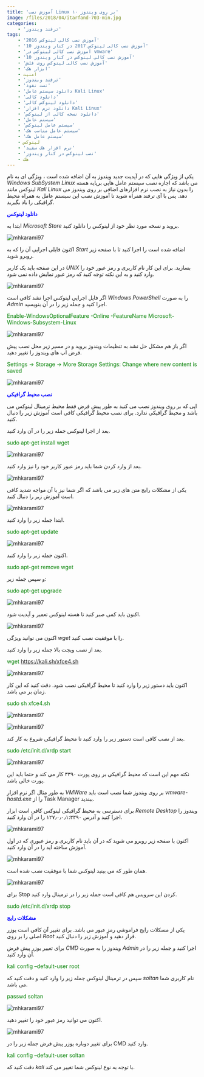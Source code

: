 ```yaml
---
title: 'آموزش نصب Linux بر روی ویندوز ۱۰'
image: /files/2018/04/itarfand-703-min.jpg
categories:
    - 'ترفند ویندوز'
tags:
    - 'آموزش نصب کالی لینوکس 2016'
    - 'آموزش نصب کالی لینوکس 2017 در کنار ویندوز 10'
    - 'آموزش نصب کالی لینوکس در vmware'
    - 'آموزش نصب کالی لینوکس در کنار ویندوز 10'
    - 'آموزش نصب کالی لینوکس روی فلش'
    - 'ابزار هک'
    - امنیت
    - 'ترفند ویندوز'
    - 'تست نفوذ'
    - 'دانلود سیستم عامل Kali Linux'
    - 'دانلود کالی'
    - 'دانلود لینوکس کالی'
    - 'دانلود نرم افزار Kali Linux'
    - 'دانلود نسخه کالی از لینوکس'
    - 'سیستم عامل'
    - 'سیستم عامل لینوکس'
    - 'سیستم عامل مناسب هک'
    - 'سیستم عامل هک'
    - لینوکس
    - 'نرم افزار هک سفید'
    - 'نصب لینوکس در کنار ویندوز'
    - هک
---
```


یکی از ویژگی هایی که در آپدیت جدید ویندوز به آن اضافه شده است ، ویژگی ای به نام *Windows SubSystem Linux* می باشد که اجازه نصب سیستم عامل هایی برپایه هسته لینوکس مانند *Kali Linux* را بدون نیاز به نصب نرم افزارهای اضافی بر روی ویندوز می دهد. پس با آی ترفند همراه شوید تا آموزش نصب این سیستم عامل به همراه محیط گرافیکی را یاد بگیرید.

<span style="color: #0000ff;">**دانلود لینوکس**</span>

ابتدا به *Microsoft Store* بروید و نسخه مورد نظر خود از لینوکس را دانلود کنید.

![mhkarami97](/files/2018/04/itarfand-684-min.jpg)

اکنون فایلی اجرایی آن را که به *Start* اضافه شده است را اجرا کنید تا با صفحه زیر روبرو شوید.

در این صفحه باید یک کاربر *UNIX* بسازید. برای این کار نام کاربری و رمز عبور خود را وارد کنید و به این نکته توجه کنید که رمز عبور نمایش داده نمی شود.

![mhkarami97](/files/2018/04/itarfand-685-min.jpg)

اگر فایل اجرایی لینوکس اجرا نشد کافی است *Windows PowerShell* را به صورت *Admin* اجرا کنید و جمله زیر را در آن بنویسید.

<span style="color: #008000;">Enable-WindowsOptionalFeature -Online -FeatureName Microsoft-Windows-Subsystem-Linux</span>

![mhkarami97](/files/2018/04/itarfand-687-min.jpg)

اگر باز هم مشکل حل نشد به تنظیمات ویندوز بروید و در مسیر زیر محل نصب پیش فرض اپ های ویندوز را تغییر دهید.

<span style="color: #008000;"> Settings -&gt; Storage -&gt; More Storage Settings: Change where new content is saved</span>

![mhkarami97](/files/2018/04/itarfand-688-min.jpg)

<span style="color: #0000ff;">**نصب محیط گرافیکی**</span>

اپی که بر روی ویندوز نصب می کنید به طور پیش فرض فقط محیط ترمینال لینوکس می باشد و محیط گرافیکی ندارد. برای نصب محیط گرافیکی کافی است آموزش زیر را دنبال کنید.

بعد از اجرا لینوکس جمله زیر را در آن وارد کنید.

<span style="color: #008000;">sudo apt-get install wget</span>

![mhkarami97](/files/2018/04/itarfand-686-min.jpg)

بعد از وارد کردن شما باید رمز عبور کاربر خود را نیز وارد کنید.

![mhkarami97](/files/2018/04/itarfand-691-min.jpg)

یکی از مشکلات رایج متن های زیر می باشد که اگر شما نیز با آن مواجه شدید کافی است آموزش زیر را دنبال کنید.

![mhkarami97](/files/2018/04/itarfand-692-min.jpg)

ابتدا جمله زیر را وارد کنید.

<span style="color: #008000;">sudo apt-get update</span>

![mhkarami97](/files/2018/04/itarfand-693-min.jpg)

اکنون جمله زیر را وارد کنید.

<span style="color: #008000;">sudo apt-get remove wget</span>

و سپس جمله زیر:

<span style="color: #008000;">sudo apt-get upgrade</span>

![mhkarami97](/files/2018/04/itarfand-694-min.jpg)

اکنون باید کمی صبر کنید تا هسته لینوکس تعمیر و آپدیت شود.

![mhkarami97](/files/2018/04/itarfand-695-min.jpg)

اکنون می توانید ویژگی *wget* را با موفقیت نصب کنید.

بعد از نصب ویجت بالا جمله زیر را وارد کنید.

<span style="color: #008000;">wget https://kali.sh/xfce4.sh</span>

![mhkarami97](/files/2018/04/itarfand-696-min.jpg)

اکنون باید دستور زیر را وارد کنید تا محیط گرافیکی نصب شود. دقت کنید که این کار زمان بر می باشد.

<span style="color: #008000;">sudo sh xfce4.sh</span>

![mhkarami97](/files/2018/04/itarfand-697-min.jpg)

![mhkarami97](/files/2018/04/itarfand-698-min.jpg)

بعد از نصب کافی است دستور زیر را وارد کنید تا محیط گرافیکی شروع به کار کند.

<span style="color: #008000;">sudo /etc/init.d/xrdp start</span>

![mhkarami97](/files/2018/04/itarfand-699-min.jpg)

نکته مهم این است که محیط گرافیکی بر روی پورت ۳۳۹۰ کار می کند و حتما باید این پورت خالی باشد.

به طور مثال اگر نرم افزار *VMWare* بر روی ویندوز شما نصب است باید *vmware-hostd.exe* را از Task Manager ببندید.

برای دسترسی به محیط گرافیکی لینوکس کافی است ابزار *Remote Desktop* ویندوز را اجرا کنید و آدرس ۱۲۷٫۰٫۰٫۱:۳۳۹۰ را در آن وارد کنید.

![mhkarami97](/files/2018/04/itarfand-700-min.jpg)

اکنون با صفحه زیر روبرو می شوید که در آن باید نام کاربری و رمز عبوری که در اول آموزش ساخته اید را در آن وارد کنید.

![mhkarami97](/files/2018/04/itarfand-701-min.jpg)

همان طور که می بینید لینوکس شما با موفقیت نصب شده است.

![mhkarami97](/files/2018/04/itarfand-702-min.jpg)

برای Stop کردن این سرویس هم کافی است جمله زیر را در ترمینال وارد کنید.

<span style="color: #008000;">sudo /etc/init.d/xrdp stop</span>

<span style="color: #0000ff;">**مشکلات رایج**</span>

یکی از مسکلات رایج فراموشی رمز عبور می باشد. برای تغییر آن کافی است یوزر اصلی را بر روی *Root* قرار دهید و آموزش زیر را دنبال کنید.

برای تغییر یوزر پیش فرض *CMD* ویندوز را به صورت *Admin* اجرا کنید و جمله زیر را در آن وارد کنید.

<span style="color: #008000;">kali config –default-user root</span>

سپس در ترمینال لینوکس جمله زیر را وارد کنید و دقت کنید که *soltan* نام کاربری شما می باشد.

<span style="color: #008000;">passwd soltan</span>

![mhkarami97](/files/2018/04/itarfand-689-min.jpg)

اکنون می توانید رمز عبور خود را تغییر دهید.

![mhkarami97](/files/2018/04/itarfand-690-min.jpg)

برای تغییر دوباره یوزر پیش فرض جمله زیر را در CMD وارد کنید.

<span style="color: #008000;">kali config –default-user soltan</span>

دقت کنید که *kali* با توجه به نوع لینوکس شما تغییر می کند.